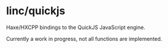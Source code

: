 # linc/quickjs

Haxe/HXCPP bindings to the QuickJS JavaScript engine.

Currently a work in progress, not all functions are implemented.
